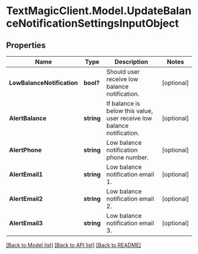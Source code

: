 # TextMagicClient.Model.UpdateBalanceNotificationSettingsInputObject
## Properties

Name | Type | Description | Notes
------------ | ------------- | ------------- | -------------
**LowBalanceNotification** | **bool?** | Should user receive low balance notification. | [optional] 
**AlertBalance** | **string** | If balance is below this value, user receive low balance notification. | [optional] 
**AlertPhone** | **string** | Low balance notification phone number. | [optional] 
**AlertEmail1** | **string** | Low balance notification email 1. | [optional] 
**AlertEmail2** | **string** | Low balance notification email 2. | [optional] 
**AlertEmail3** | **string** | Low balance notification email 3. | [optional] 

[[Back to Model list]](../README.md#documentation-for-models) [[Back to API list]](../README.md#documentation-for-api-endpoints) [[Back to README]](../README.md)


